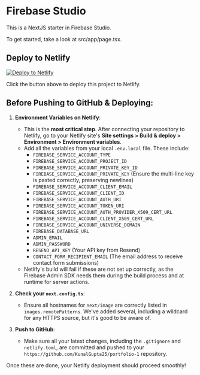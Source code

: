 # Firebase Studio

This is a NextJS starter in Firebase Studio.

To get started, take a look at src/app/page.tsx.

## Deploy to Netlify

[![Deploy to Netlify](https://www.netlify.com/img/deploy/button.svg)](https://app.netlify.com/start/deploy?repository=https://github.com/KunalGupta25/portfolio-1)

Click the button above to deploy this project to Netlify.

## Before Pushing to GitHub & Deploying:

1.  **Environment Variables on Netlify**:
    *   This is the **most critical step**. After connecting your repository to Netlify, go to your Netlify site's **Site settings > Build & deploy > Environment > Environment variables**.
    *   Add all the variables from your local `.env.local` file. These include:
        *   `FIREBASE_SERVICE_ACCOUNT_TYPE`
        *   `FIREBASE_SERVICE_ACCOUNT_PROJECT_ID`
        *   `FIREBASE_SERVICE_ACCOUNT_PRIVATE_KEY_ID`
        *   `FIREBASE_SERVICE_ACCOUNT_PRIVATE_KEY` (Ensure the multi-line key is pasted correctly, preserving newlines)
        *   `FIREBASE_SERVICE_ACCOUNT_CLIENT_EMAIL`
        *   `FIREBASE_SERVICE_ACCOUNT_CLIENT_ID`
        *   `FIREBASE_SERVICE_ACCOUNT_AUTH_URI`
        *   `FIREBASE_SERVICE_ACCOUNT_TOKEN_URI`
        *   `FIREBASE_SERVICE_ACCOUNT_AUTH_PROVIDER_X509_CERT_URL`
        *   `FIREBASE_SERVICE_ACCOUNT_CLIENT_X509_CERT_URL`
        *   `FIREBASE_SERVICE_ACCOUNT_UNIVERSE_DOMAIN`
        *   `FIREBASE_DATABASE_URL`
        *   `ADMIN_EMAIL`
        *   `ADMIN_PASSWORD`
        *   `RESEND_API_KEY` (Your API key from Resend)
        *   `CONTACT_FORM_RECIPIENT_EMAIL` (The email address to receive contact form submissions)
    *   Netlify's build will fail if these are not set up correctly, as the Firebase Admin SDK needs them during the build process and at runtime for server actions.

2.  **Check your `next.config.ts`**:
    *   Ensure all hostnames for `next/image` are correctly listed in `images.remotePatterns`. We've added several, including a wildcard for any HTTPS source, but it's good to be aware of.

3.  **Push to GitHub**:
    *   Make sure all your latest changes, including the `.gitignore` and `netlify.toml`, are committed and pushed to your `https://github.com/KunalGupta25/portfolio-1` repository.

Once these are done, your Netlify deployment should proceed smoothly!
